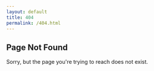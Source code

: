 ```yaml
---
layout: default
title: 404
permalink: /404.html
---
```


<article>
  <h1>
    Page Not Found
  </h1>
  <p>
    Sorry, but the page you're trying to reach does not exist.
  </p>
</article>

